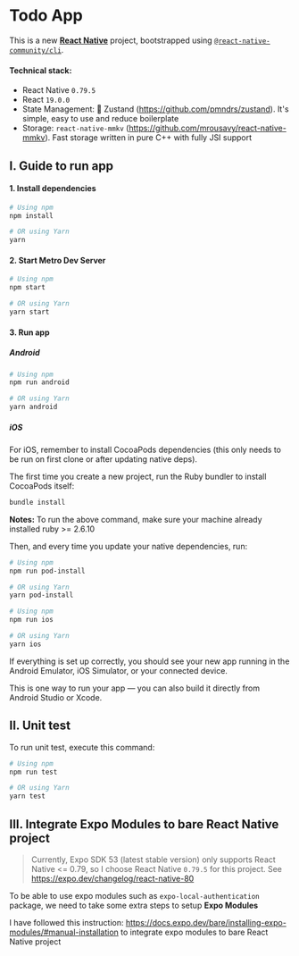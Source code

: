 # Todo App

This is a new [**React Native**](https://reactnative.dev) project, bootstrapped using [`@react-native-community/cli`](https://github.com/react-native-community/cli).

#### Technical stack:

- React Native `0.79.5`
- React `19.0.0`
- State Management: 🐻 Zustand (https://github.com/pmndrs/zustand). It's simple, easy to use and reduce boilerplate
- Storage: `react-native-mmkv` (https://github.com/mrousavy/react-native-mmkv). Fast storage written in pure C++ with fully JSI support

## I. Guide to run app

#### 1. Install dependencies

```sh
# Using npm
npm install

# OR using Yarn
yarn
```

#### 2. Start Metro Dev Server

```sh
# Using npm
npm start

# OR using Yarn
yarn start
```

#### 3. Run app

##### Android

```sh
# Using npm
npm run android

# OR using Yarn
yarn android
```

##### iOS

For iOS, remember to install CocoaPods dependencies (this only needs to be run on first clone or after updating native deps).

The first time you create a new project, run the Ruby bundler to install CocoaPods itself:

```sh
bundle install
```

**Notes:** To run the above command, make sure your machine already installed ruby >= 2.6.10

Then, and every time you update your native dependencies, run:

```sh
# Using npm
npm run pod-install

# OR using Yarn
yarn pod-install
```

```sh
# Using npm
npm run ios

# OR using Yarn
yarn ios
```

If everything is set up correctly, you should see your new app running in the Android Emulator, iOS Simulator, or your connected device.

This is one way to run your app — you can also build it directly from Android Studio or Xcode.

## II. Unit test

To run unit test, execute this command:

```sh
# Using npm
npm run test

# OR using Yarn
yarn test
```

## III. Integrate Expo Modules to bare React Native project

> Currently, Expo SDK 53 (latest stable version) only supports React Native <= 0.79, so I choose React Native `0.79.5` for this project. See https://expo.dev/changelog/react-native-80

To be able to use expo modules such as `expo-local-authentication` package, we need to take some extra steps to setup **Expo Modules**

I have followed this instruction: https://docs.expo.dev/bare/installing-expo-modules/#manual-installation to integrate expo modules to bare React Native project
